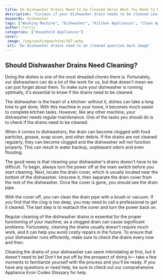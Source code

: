 ```yaml
---
title: Do Dishwasher Drains Need to be Cleaned Heres What You Need to Know
description: "Curious if your dishwasher drain needs to be cleaned Learn what you need to know here From signs that cleaning is necessary to steps you can take and more get the 411 on dishwasher drain maintenance"
keywords: dishwasher
tags: ["Washing Machine", "Dishwasher", "Kitchen Appliances", "Clean Appliance"]
author: Curtis
categories: ["Household Appliances"]
cover: 
 image: /img/washingmachine/367.webp
 alt: 'Do dishwasher drains need to be cleaned question mark image'
---
```

## Should Dishwasher Drains Need Cleaning?
Doing the dishes is one of the most dreaded chores there is. Fortunately, our dishwashers can do a lot of the work for us, but that doesn't mean we can just forget about them. To make sure your dishwasher is running optimally, it's essential to know if the drains need to be cleaned.

The dishwasher is the heart of a kitchen: without it, dishes can take a long time to get done. With this machine in your home, it becomes much easier to complete kitchen tasks. However, like any other machine, your dishwasher needs regular maintenance. One of the tasks you should do is to check if the drains need to be cleaned. 

When it comes to dishwashers, the drain can become clogged with food particles, grease, soap scum, and other debris. If the drains are not cleaned regularly, they can become clogged and the dishwasher will not function properly. This can result in water backup, unpleasant odors and even flooding.

The good news is that cleaning your dishwasher's drains doesn't have to be difficult. To begin, always turn the power off at the main switch before you start cleaning. Next, locate the drain cover, which is usually located near the bottom of the dishwasher. Unscrew it, then separate the drain cover from the rest of the dishwasher. Once the cover is gone, you should see the drain pipe. 

With the cover off, you can clean the drain pipe with a brush or vacuum. If you find that the clog is too deep, you may need to call a professional to get it cleared. The last step is to reattach the cover and turn the power back on.

Regular cleaning of the dishwasher drains is essential for the proper functioning of your machine, as a clogged drain can cause significant problems. Fortunately, cleaning the drains usually doesn't require much work, and it can help you avoid costly repairs in the future. To ensure that your dishwasher runs efficiently, make sure to check the drains every now and then.

Cleaning the drains of your dishwasher can seem intimidating at first, but it doesn't need to be! Don't be put off by the prospect of doing it— take a few moments to familiarize yourself with the process and you'll be ready. If you have any questions or need help, be sure to check out our comprehensive Appliance Error Codes Glossary for help.
